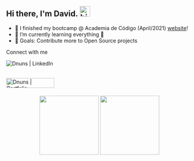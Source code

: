 ## Hi there, I'm David. <img alt="hi" width="28" src="https://c.tenor.com/yWSRmymbuBkAAAAC/waving-hi.gif" /> 

- 🔭 I finished my bootcamp @ Academia de Código (April/2021) [website]!
- 🌱 I’m currently learning everything 🤣
- 🥅 Goals: Contribute more to Open Source projects

Connect with me

[<img align="left" alt="Dnuns | LinkedIn" src="https://img.shields.io/badge/LinkedIn-0077B5?style=for-the-badge&logo=linkedin&logoColor=white" target="_blank"/>][linkedin]

<br/>
<br/>

[<img align="left" alt="Dnuns | Portfolio" width="130px" height="27px" src="https://img.shields.io/badge/Portfolio-Down-red" target="_blank"/>][portfolio]

<br/>
<br/>

<p align="center"> 
  <img height="160" src="https://github-readme-stats.vercel.app/api?username=Dnuns&show_icons=true&theme=dracula&layout=compact&langs_count=10" /> 
  <img height="160" src="https://github-readme-stats.vercel.app/api/top-langs/?username=Dnuns&layout=compact&theme=dracula" /> 
</p>

[website]: https://www.codeforall.cv
[linkedin]: https://linkedin.com/in/davsnuns
[portfolio]: https://dnuns.github.io/portfolio
